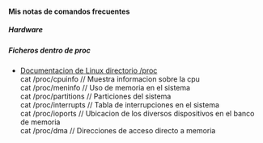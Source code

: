 #### Mis notas de comandos frecuentes

##### Hardware
##### Ficheros dentro de proc

*  [Documentacion de Linux directorio /proc](http://tldp.org/LDP/Linux-Filesystem-Hierarchy/html/proc.html)  
cat /proc/cpuinfo // Muestra informacion sobre la cpu  
cat /proc/meninfo // Uso de memoria en el sistema  
cat /proc/partitions // Particiones del sistema  
cat /proc/interrupts // Tabla de interrupciones en el sistema   
cat /proc/ioports // Ubicacion de los diversos dispositivos en el banco de memoria  
cat /proc/dma // Direcciones de acceso directo a memoria  

